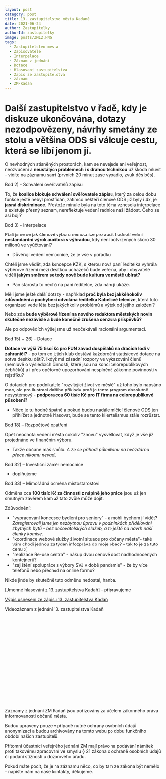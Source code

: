 ```yaml
---
layout: post
category: post
title: 13. zastupitelstvo města Kadaně
date: 2021-06-24
author: Zastupitelky
authorId: zastupitelky
image: posts/ZM12.PNG
tags:
  - Zastupitelstvo mesta
  - Zapisovatelé
  - Interpelace
  - Záznam z jednání
  - Dotace
  - Hlasovani zastupitelstva
  - Zapis ze zastupitelstva
  - Záznam 
  - ZM-Kadan
---
```


# Další zastupitelstvo v řadě, kdy je diskuze ukončována, dotazy nezodpovězeny, návrhy smetány ze stolu a většina ODS si válcuje cestu, která se líbí jenom jí.

O nevhodných stísněných prostorách, kam se nevejede ani veřejnost, neozvučení a **neustálých problemech i s drahou technikou** už škoda mluvit - vidíte na záznamu sami (prvních 20 minut zase vypadlo, zvuk děs běs).

Bod 2) - Schválení ověřovatelů zápisu

To, že **koalice blokuje schválení ověřovatele zápisu**, který za celou dobu funkce ještě nebyl prostřídán, zatímco někteří členové ODS již byly i 4x, je **jasná diskriminace**.
Přestože minule byla na toto téma vznesela interpelace a existuje přesný seznam, nereflektuje vedení radnice naši žádost. Čeho se asi bojí?

Bod 3) - Interpelace

Ptali jsme se jak členové výboru nemocnice pro audit hodnotí velmi **nestandardní výrok auditora s výhradou**, kdy není potvrzených skoro 30 milionů ve vyúčtování? 
 - Důvěřují vedení nemocnice, že je vše v pořádku.
 
Chtěli jsme vědět, zda koncepce KZK, s kterou nová paní ředitelka vyhrála výběrové řízemí mezi desítkou uchazečů bude veřejná, aby i obyvatelé viděli **jakým směrem se tedy nově bude kultura ve městě ubírat?**
- Pan starosta to nechá na paní ředitelce, zda nám jí ukáže.

Měli jsme ještě další dotazy - například **proč byla bez jakkéhokoliv zdůvodnění a pochybení odvolána ředitelka Kabelové televize**, která tuto organizaci vede léta bez jakýchkoliv problémů a výtek od jejího založení?

Nebo zda **bude výběrové řízení na nového redaktora městských novin skutečně nezávislé a bude konečně zrušena cenzura příspěvků?**

Ale po odpovědích výše jsme už neočekávali racionální argumentaci. 


Bod 15) + 26) - Dotace 

**Dotace ve výši 75 tiscí Kč pro FUN závod dospěláků na dračích lodí v zahraničí?** - po tom co jejich klub dostává každoroční statisícové dotace na sotva desítku dětí?. Ikdyž má zásadní rozpory ve vykazování členů (nemluvě o výsledcích činnosti, které jsou na konci celorepublikových žebříčků) a i přes opětovné upozorňování nesplněné zákonné povinnosti v rejstříku?

O dotacích pro podnikatele "rozvíjející život ve městě" už toho bylo napsáno moc, ale pro ilustraci dalšího příkladu proč je tento program absolutně nesystémový - **podpora cca 60 tisíc Kč pro IT firmu na celorepublikové působení?**  

- Něco je tu hodně špatně a pokud budou nadále mlčící členové ODS jen přihlížet a jednotně hlasovat, bude se tento klientelismus stále rozrůstat.

Bod 18) – Rozpočtové opatření

Opět neochota vedení města cokoliv "znovu" vysvětlovat, když je vše již projednáno ve finančním výboru. 
- Takže občane máš smůlu. *A že se přihodí půlmilionu na hvězdárnu přece nikomu nevadí.*

Bod 32) – Investiční záměr nemocnice
- doplňujeme 

Bod 33) – Mimořádná odměna místostarostovi

Odměna cca **100 tisíc Kč za činnosti z náplně jeho práce** jsou už jen smutným závěrem kam až tato zvůle může dojít. 

Zdůvodnění: 
- "vypracování koncepce bydlení pro seniory" - a mohli bychom jí vidět? 
*Zaregistrovali jsme jen nezbytnou úpravu v podmínkách přidělování zbytných bytů - bez pečovatelských služeb, a to ještě na návrh naší členky komise.*
- "koordinace webové služby životní situace pro občany města"- také vám chodí jednou za týden infozpráva do moje obec? - tak to je za tuto cenu :(
- "realizace Re-use centra" - nákup dvou cenově dost nadhodnocených kontejnerů?
- "zajištění spolupráce s výbory SVJ v době pandemie" - že by více telefonů nebo přechod na online formu? 

Nikde jinde by skutečně tuto odměnu nedostal, hanba.


[Jmenné hlasování z 13. zastupitelstva Kadaň] - připravujeme

[Výpis usnesení ze zápisu 13. zastupitelstva Kadaň](https://www.mesto-kadan.cz/cs/mesto/zastupitelstvo-mesta/usneseni-zastupitelstva-mesta.html) 

Videozáznam z jednání 13. zastupitelstva Kadaň

<script src="https://fast.wistia.com/embed/medias/f0ujk6run7.jsonp" async></script><script src="https://fast.wistia.com/assets/external/E-v1.js" async></script><div class="wistia_responsive_padding" style="padding:56.25% 0 0 0;position:relative;"><div class="wistia_responsive_wrapper" style="height:100%;left:0;position:absolute;top:0;width:100%;"><div class="wistia_embed wistia_async_f0ujk6run7 videoFoam=true" style="height:100%;position:relative;width:100%"><div class="wistia_swatch" style="height:100%;left:0;opacity:0;overflow:hidden;position:absolute;top:0;transition:opacity 200ms;width:100%;"><img src="https://fast.wistia.com/embed/medias/f0ujk6run7/swatch" style="filter:blur(5px);height:100%;object-fit:contain;width:100%;" alt="" aria-hidden="true" onload="this.parentNode.style.opacity=1;" /></div></div></div></div>

Záznamy z jednání ZM Kadaň jsou pořizovány za účelem zákonného práva informovanosti občanů města.

Budou upraveny pouze v případě nutné ochrany osobních údajů anonymizací a budou archivovány na tomto webu po dobu funkčního období našich zastupitelů.

Přítomní účastníci veřejného jednání ZM mají právo na podávání námitek proti takovému zpracování ve smyslu § 21 zákona o ochraně osobních údajů či podání stížnosti u dozorového úřadu.

Pokud máte pocit, že je na záznamu něco, co by tam ze zákona být nemělo - napište nám na naše kontakty, děkujeme.


